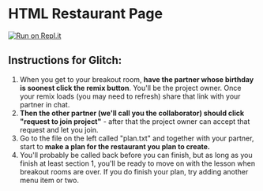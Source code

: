 # HTML Restaurant Page

[![Run on Repl.it](https://repl.it/badge/github/upperlinecode/html-restaurant-page)](https://repl.it/github/upperlinecode/html-restaurant-page)

## Instructions for Glitch:
1. When you get to your breakout room, **have the partner whose birthday is soonest click the remix button**. You'll be the project owner. Once your remix loads (you may need to refresh) share that link with your partner in chat.
2. **Then the other partner (we'll call you the collaborator) should click "request to join project"** - after that the project owner can accept that request and let you join. 
3. Go to the file on the left called "plan.txt" and together with your partner, start to **make a plan for the restaurant you plan to create.** 
4. You'll probably be called back before you can finish, but as long as you finish at least section 1, you'll be ready to move on with the lesson when breakout rooms are over. If you do finish your plan, try adding another menu item or two.
